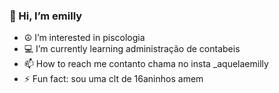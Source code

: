  ### 👋 Hi, I’m emilly ### 
- ☮️ I’m interested in piscologia
- 💻 I’m currently learning administração de contabeis
- 📫 How to reach me contanto chama no insta _aquelaemilly
- ⚡ Fun fact: sou uma clt de 16aninhos amem

[](https://tenor.com/pt-BR/view/corinthians-gif-12849187)
